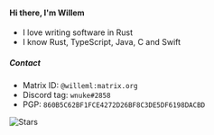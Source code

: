 #### Hi there, I'm Willem
- I love writing software in Rust
- I know Rust, TypeScript, Java, C and Swift

##### Contact
- Matrix ID: `@willeml:matrix.org`
- Discord tag: `wnuke#2858`
- PGP: `860B5C62BF1FCE4272D26BF8C3DE5DF6198DACBD`

![Stars](https://github-readme-stats.vercel.app/api?username=willemml&show_icons=true&theme=dark)
